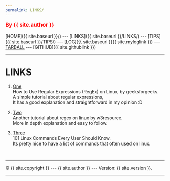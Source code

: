 ```yaml
---
permalink: LINKS/
---
```

<span style="color:red; font-weight:bold; font-size:larger;">By {{ site.author }}</span>
<br><br>
[HOME]({{ site.baseurl }}/) ---
[LINKS]({{ site.baseurl }}/LINKS/) ---
[TIPS]({{ site.baseurl }}/TIPS/) ---
[LOG]({{ site.baseurl }}{{ site.myloglink }}) ---
[TARBALL](SandBox/cbkadal.tar.xz) ---
[GITHUB]({{ site.githublink }})
<br>
<hr>

# LINKS

1. [One](https://www.geeksforgeeks.org/how-to-use-regular-expressions-regex-on-linux/)<br>
How to Use Regular Expressions (RegEx) on Linux, by geeksforgeeks.<br>
A simple tutorial about regular expressions,<br>
It has a good explanation and straightforward in my opinion :D<br>

2. [Two](https://www.w3resource.com/linux-system-administration/regular-expressions.php)<br>
Another tutorial about regex on linux by w3resource.<br>
More in depth explanation and easy to follow.<br>

3. [Three](https://linuxhint.com/101-linux-commands/)<br>
101 Linux Commands Every User Should Know.<br>
Its pretty nice to have a list of commands that often used on linux.<br>

<br>
<hr>
&copy; {{ site.copyright }} --- {{ site.author }} --- Version: {{ site.version }}.
<hr>
<br>
